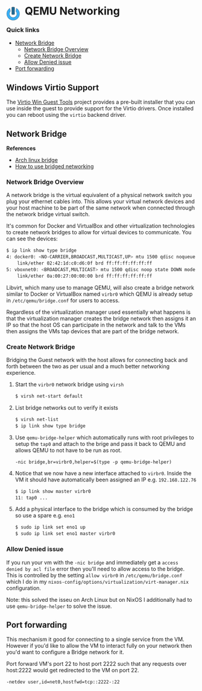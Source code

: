 # QEMU Networking <img style="margin: 6px 13px 0px 0px" align="left" src="../../../data/images/logo_36x36.png" />

### Quick links
* [Network Bridge](#network-bridge)
  * [Network Bridge Overview](#network-bridge-overview)
  * [Create Network Bridge](#create-network-bridge)
  * [Allow Denied issue](#allowed-denied-issue)
* [Port forwarding](#port-forwarding)

## Windows Virtio Support
The [Virtio Win Guest Tools](https://github.com/virtio-win/virtio-win-guest-tools-installer) project 
provides a pre-built installer that you can use inside the guest to provide support for the Virtio 
drivers. Once installed you can reboot using the `virtio` backend driver.

## Network Bridge
**References**
* [Arch linux bridge](https://wiki.archlinux.org/title/Network_bridge)
* [How to use bridged networking](https://linuxconfig.org/how-to-use-bridged-networking-with-libvirt-and-kvm)

### Network Bridge Overview
A network bridge is the virtual equivalent of a physical network switch you plug your ethernet cables 
into. This allows your virtual network devices and your host machine to be part of the same network 
when connected through the network bridge virtual switch.

It's common for Docker and VirtualBox and other virtualization technologies to create network bridges 
to allow for virtual devices to communicate. You can see the devices:
```bash
$ ip link show type bridge
4: docker0: <NO-CARRIER,BROADCAST,MULTICAST,UP> mtu 1500 qdisc noqueue state DOWN mode DEFAULT group default 
    link/ether 02:42:1d:c0:d6:0f brd ff:ff:ff:ff:ff:ff
5: vboxnet0: <BROADCAST,MULTICAST> mtu 1500 qdisc noop state DOWN mode DEFAULT group default qlen 1000
    link/ether 0a:00:27:00:00:00 brd ff:ff:ff:ff:ff:ff
```

Libvirt, which many use to manage QEMU, will also create a bridge network similar to Docker or 
VirtualBox named `virbr0` which QEMU is already setup in `/etc/qemu/bridge.conf` for users to access.

Regardless of the virtualization manager used essentially what happens is that the virtualization 
manager creates the bridge network then assigns it an IP so that the host OS can participate in the 
network and talk to the VMs then assigns the VMs tap devices that are part of the bridge network.

### Create Network Bridge
Bridging the Guest network with the host allows for connecting back and forth between the two as per 
usual and a much better networking experience.

1. Start the `virbr0` network bridge using `virsh`
   ```bash
   $ virsh net-start default
   ```

2. List bridge networks out to verify it exists
   ```bash
   $ virsh net-list
   $ ip link show type bridge
   ```

3. Use `qemu-bridge-helper` which automatically runs with root privileges to setup the `tap0` and 
   attach to the brige and pass it back to QEMU and allows QEMU to not have to be run as root. 
   ```
   -nic bridge,br=virbr0,helper=$(type -p qemu-bridge-helper)
   ```
4. Notice that we now have a new interface attached to `virbr0`. Inside the VM it should have 
   automatically been assigned an IP e.g. `192.168.122.76`
   ```bash
   $ ip link show master virbr0
   11: tap0 ...
   ```

5. Add a physical interface to the bridge which is consumed by the bridge so use a spare e.g. `eno1`
   ```bash
   $ sudo ip link set eno1 up
   $ sudo ip link set eno1 master virbr0
   ```

### Allow Denied issue
If you run your vm with the `-nic bridge` and immediately get a `access denied by acl file` error 
then you'll need to allow access to the bridge. This is controlled by the setting `allow virbr0` in 
`/etc/qemu/bridge.conf` which I do in my `nixos-config/options/virtualization/virt-manager.nix` 
configuration.

Note: this solved the isseu on Arch Linux but on NixOS I additionally had to use `qemu-bridge-helper` 
to solve the issue.

## Port forwarding
This mechanism it good for connecting to a single service from the VM. However if you'd like to allow 
the VM to interact fully on your network then you'd want to configure a Bridge network for it.

Port forward VM's port 22 to host port 2222 such that any requests over host:2222 would get 
redirected to the VM on port 22.
```
-netdev user,id=net0,hostfwd=tcp::2222-:22
```


